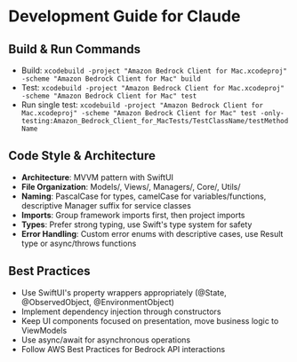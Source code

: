 # Development Guide for Claude

## Build & Run Commands
- Build: `xcodebuild -project "Amazon Bedrock Client for Mac.xcodeproj" -scheme "Amazon Bedrock Client for Mac" build`
- Test: `xcodebuild -project "Amazon Bedrock Client for Mac.xcodeproj" -scheme "Amazon Bedrock Client for Mac" test`
- Run single test: `xcodebuild -project "Amazon Bedrock Client for Mac.xcodeproj" -scheme "Amazon Bedrock Client for Mac" test -only-testing:Amazon_Bedrock_Client_for_MacTests/TestClassName/testMethodName`

## Code Style & Architecture
- **Architecture**: MVVM pattern with SwiftUI
- **File Organization**: Models/, Views/, Managers/, Core/, Utils/
- **Naming**: PascalCase for types, camelCase for variables/functions, descriptive Manager suffix for service classes
- **Imports**: Group framework imports first, then project imports
- **Types**: Prefer strong typing, use Swift's type system for safety
- **Error Handling**: Custom error enums with descriptive cases, use Result type or async/throws functions

## Best Practices
- Use SwiftUI's property wrappers appropriately (@State, @ObservedObject, @EnvironmentObject)
- Implement dependency injection through constructors
- Keep UI components focused on presentation, move business logic to ViewModels
- Use async/await for asynchronous operations
- Follow AWS Best Practices for Bedrock API interactions